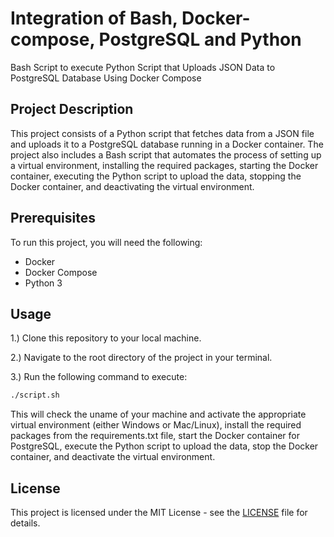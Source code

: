 # Integration of Bash, Docker-compose, PostgreSQL and Python


Bash Script to execute Python Script that Uploads JSON Data to PostgreSQL Database Using Docker Compose

## Project Description
This project consists of a Python script that fetches data from a JSON file and uploads it to a PostgreSQL database running in a Docker container. The project also includes a Bash script that automates the process of setting up a virtual environment, installing the required packages, starting the Docker container, executing the Python script to upload the data, stopping the Docker container, and deactivating the virtual environment.

## Prerequisites
To run this project, you will need the following:

- Docker
- Docker Compose
- Python 3

## Usage

1.) Clone this repository to your local machine.

2.) Navigate to the root directory of the project in your terminal.

3.) Run the following command to execute:
```bash
./script.sh
```
This will check the uname of your machine and activate the appropriate virtual environment (either Windows or Mac/Linux), install the required packages from the requirements.txt file, start the Docker container for PostgreSQL, execute the Python script to upload the data, stop the Docker container, and deactivate the virtual environment.

## License
This project is licensed under the MIT License - see the [LICENSE](https://choosealicense.com/licenses/mit/) file for details.
